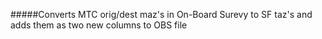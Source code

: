 #####Converts MTC orig/dest maz's in On-Board Surevy to SF taz's and adds them as two new columns to OBS file